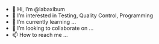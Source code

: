 - 👋 Hi, I’m @labaxibum
- 👀 I’m interested in Testing, Quality Control, Programming
- 🌱 I’m currently learning ...
- 💞️ I’m looking to collaborate on ...
- 📫 How to reach me ...

<!---
labaxibum/labaxibum is a ✨ special ✨ repository because its `README.md` (this file) appears on your GitHub profile.
You can click the Preview link to take a look at your changes.
--->
